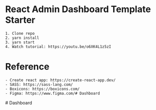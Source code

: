 # React Admin Dashboard Template Starter

    1. Clone repo
    2. yarn install
    3. yarn start
    4. Watch tutorial: https://youtu.be/o6XK4L1z5zI

# Reference

    - Create react app: https://create-react-app.dev/
    - SASS: https://sass-lang.com/
    - Boxicons: https://boxicons.com/
    - Figma: https://www.figma.com/#   D a s h b o a r d  
 #   D a s h b o a r d  
 